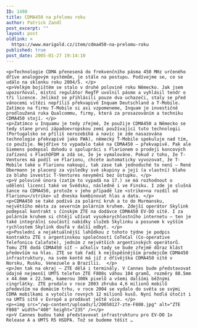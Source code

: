 ```yaml
---
ID: 1498
title: CDMA450 na přelomu roku
author: Patrick Zandl
post_excerpt: ""
layout: post
oldlink: >
  https://www.marigold.cz/item/cdma450-na-prelomu-roku
published: true
post_date: 2005-01-27 19:14:10
---
```

	<p>Technologie CDMA přenesená do frekvenčního pásma 450 MHz určeného dříve analogovým systémům, je stále na postupu. Podívejme se, co se událo na sklonku roku 2004/5. </p>
	<p>Velkým bojištěm se stalo v druhé polovině roku Německo. Jak jsem upozorňoval, místní regulátor RegTP uvolnil pásmo a vyhlásil tendr o tři licence. Jelikož se přihlásili pouze dva uchazeči, staly se před vánocemi vítězi nepříliš překvapivě Inquam Deutschland a T-Mobile. Zatímco na firmu T-Mobile si asi vzpomeneme, Inquam je investičně prodloužená ruka Qualcommu, firmy, která za prosazováním a techniku CDMA450 stojí. </p>
	<p>Zatímco u Inquamu je tedy zřejmé, že použije CDMA450 a Německo se tedy stane první západoevropskou zemí používající tuto technologii (Portugalsko se příliš nerozebíhá a navíc je zde nasazována technologie překvapivě jako FWA), německý T-Mobile spekuluje nad tím, co použije. Nejdříve to vypadalo také na CDMA450 – překvapivě. Pak ale Siemens podepsal dohodu o spolupráci s Flarionem o prodeji koncových zařízení s FlashOFDM a zdá se, že je vymalováno. Pokud z toho, že T-Ventures má podíl ve Flarionu, chcete automaticky vyvozovat, že T-Mobile také u Flarionu nakoupí, tak zase tak jednoduché to není – René Obermann je placený za výsledky své skupiny a její (a vlastní) blaho za blaho investic T-Ventures nevymění bez ústupku. </p>
	<p>V polovině února (zatím to vypadá na 17.) se má rozhodnout o udělení licencí také ve Švédsku, následně i ve Finsku. I zde je slušná šance na CDMA450, protože v jeho případě lze <strike>na rozdíl od Flarionu</strike> už dneska kombinovat hlas a data. </p>
	<p>CDMA450 se také podívá za polární kruh a to do Murmansku, největšího města za severním polárním kruhem. Zdejší operátor Skylink podepsal kontrakt s čínským ZTE na dodávce CDMA450 EV-DO sítě. I za  polárním kruhem si chtějí užívat vysokorychlostního internetu – ten je také integrální součástí nabídky služeb Skylinku a posunem k vyšším rychlostem Skylink doufá v další odbyt. </p>
	<p>Poslední a nejaktuálnější lahůdkou z tohoto týdne je podpis kontraktu ZTE s argentinskou společností CoTeCal (Co-operative Telefonica Calafate), jedním z největších argentinských operátorů. Tomu ZTE dodá CDMA450 síť – ačkoliv tady se bude zřejmě důraz klást především na hlas. ZTE se tak řadí k nejůspěšnějším prodejcům CDMA450 infrastruktury, na svém kontě má již z dřívějška CDMA450 sítě v Norsku, Rusku, Venezuele a Brazílii.  </p>
	<p>Jen tak na okraj – ZTE dělá i terminály. V Cannes bude představovat údajně nejmenší UMTS telefon ZTE F808s váhou 104 gramů, rozměry 88.5mm x 44.6mm x 22.5mm, kamerou 300k pixelů a všemi dalšími běžnými cingrlátky. ZTE prodalo v roce 2003 zhruba 4,6 milionů mobilů především na domácím trhu, v roce 2004 se vydalo do světa se svými CDMA mobilkami a vytočilo rovných 12 milionů kusů. Nyní hodlá útočit i na UMTS sítě v Evropě a prodávat ještě více. </p>
	<p><img src="/wp-content/uploads/1/20050127-zte-F808.jpg" alt="ZTE F808" width="400" height="235" /></p>
	<p>V Cannes budou také představovat infrastrukturu pro EV-DO 1x Release A a UMTS R5 HSDPA. Tož se budeme těšit …
</p>